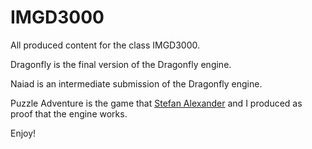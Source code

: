 IMGD3000
========

All produced content for the class IMGD3000.

Dragonfly is the final version of the Dragonfly engine.

Naiad is an intermediate submission of the Dragonfly engine.

Puzzle Adventure is the game that [Stefan Alexander](https://github.com/stefafafan/) and I produced as proof that the engine works.

Enjoy!
